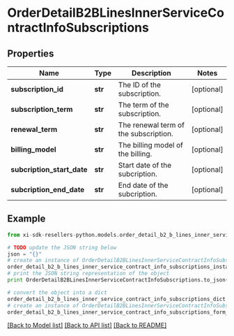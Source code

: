 # OrderDetailB2BLinesInnerServiceContractInfoSubscriptions


## Properties

Name | Type | Description | Notes
------------ | ------------- | ------------- | -------------
**subscription_id** | **str** | The ID of the subscription. | [optional] 
**subscription_term** | **str** | The term of the subscription. | [optional] 
**renewal_term** | **str** | The renewal term of the subscription. | [optional] 
**billing_model** | **str** | The billing model of the billing. | [optional] 
**subcription_start_date** | **str** | Start date of the subcription. | [optional] 
**subcription_end_date** | **str** | End date of the subcription. | [optional] 

## Example

```python
from xi-sdk-resellers-python.models.order_detail_b2_b_lines_inner_service_contract_info_subscriptions import OrderDetailB2BLinesInnerServiceContractInfoSubscriptions

# TODO update the JSON string below
json = "{}"
# create an instance of OrderDetailB2BLinesInnerServiceContractInfoSubscriptions from a JSON string
order_detail_b2_b_lines_inner_service_contract_info_subscriptions_instance = OrderDetailB2BLinesInnerServiceContractInfoSubscriptions.from_json(json)
# print the JSON string representation of the object
print OrderDetailB2BLinesInnerServiceContractInfoSubscriptions.to_json()

# convert the object into a dict
order_detail_b2_b_lines_inner_service_contract_info_subscriptions_dict = order_detail_b2_b_lines_inner_service_contract_info_subscriptions_instance.to_dict()
# create an instance of OrderDetailB2BLinesInnerServiceContractInfoSubscriptions from a dict
order_detail_b2_b_lines_inner_service_contract_info_subscriptions_form_dict = order_detail_b2_b_lines_inner_service_contract_info_subscriptions.from_dict(order_detail_b2_b_lines_inner_service_contract_info_subscriptions_dict)
```
[[Back to Model list]](../README.md#documentation-for-models) [[Back to API list]](../README.md#documentation-for-api-endpoints) [[Back to README]](../README.md)


